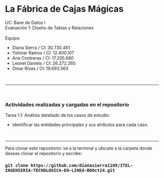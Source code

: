# La Fábrica de Cajas Mágicas

UC: Base de Datos I
<br>
Evaluación 1: Diseño de Tablas y Relaciones
<br><br>
Equipo: <br>
<ul>
    <li>Diana Sierra / CI: 30.730.461</li>
    <li>Yolimar Ramos / CI: 12.400.107</li>
    <li>Ana Contreras / CI: 17.205.680</li>
    <li>Leonel Daniels / CI: 26.272.265</li>
    <li>Omar Rivas / CI: 19.693.563</li>
</ul>
<br>

<hr>
<br>

<h3>Actividades realizadas y cargadas en el repositorio</h3>

Tarea 1.1: Análisis detallado de los casos de estudio: <br>
<ul>
    <li>Identificar las entidades principales y sus atributos para cada caso.</li>
</ul>


<br>
<hr/>

Para clonar este repositorio: ve a la terminal y ubicate a la carpeta donde deseas clonar el repositorio y escribe:

### `git clone https://github.com/dianasierra1109/ITEL-INGENIERIA-TECNOLOGICA-EN-LINEA-BDOct24.git`
<br>
